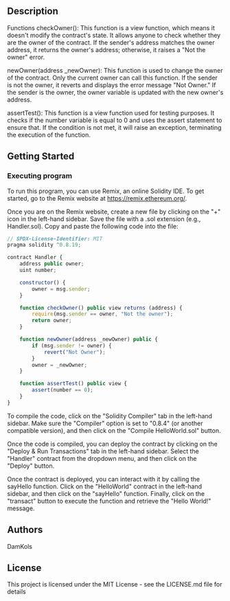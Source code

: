 ## Description

Functions
checkOwner(): This function is a view function, which means it doesn't modify the contract's state. It allows anyone to check whether they are the owner of the contract. If the sender's address matches the owner address, it returns the owner's address; otherwise, it raises a "Not the owner" error.

newOwner(address \_newOwner): This function is used to change the owner of the contract. Only the current owner can call this function. If the sender is not the owner, it reverts and displays the error message "Not Owner." If the sender is the owner, the owner variable is updated with the new owner's address.

assertTest(): This function is a view function used for testing purposes. It checks if the number variable is equal to 0 and uses the assert statement to ensure that. If the condition is not met, it will raise an exception, terminating the execution of the function.

## Getting Started

### Executing program

To run this program, you can use Remix, an online Solidity IDE. To get started, go to the Remix website at https://remix.ethereum.org/.

Once you are on the Remix website, create a new file by clicking on the "+" icon in the left-hand sidebar. Save the file with a .sol extension (e.g., Handler.sol). Copy and paste the following code into the file:

```javascript
// SPDX-License-Identifier: MIT
pragma solidity ^0.8.19;

contract Handler {
    address public owner;
    uint number;

    constructor() {
        owner = msg.sender;
    }

    function checkOwner() public view returns (address) {
        require(msg.sender == owner, "Not the owner");
        return owner;
    }

    function newOwner(address _newOwner) public {
        if (msg.sender != owner) {
            revert("Not Owner");
        }
        owner = _newOwner;
    }

    function assertTest() public view {
        assert(number == 0);
    }
}

```

To compile the code, click on the "Solidity Compiler" tab in the left-hand sidebar. Make sure the "Compiler" option is set to "0.8.4" (or another compatible version), and then click on the "Compile HelloWorld.sol" button.

Once the code is compiled, you can deploy the contract by clicking on the "Deploy & Run Transactions" tab in the left-hand sidebar. Select the "Handler" contract from the dropdown menu, and then click on the "Deploy" button.

Once the contract is deployed, you can interact with it by calling the sayHello function. Click on the "HelloWorld" contract in the left-hand sidebar, and then click on the "sayHello" function. Finally, click on the "transact" button to execute the function and retrieve the "Hello World!" message.

## Authors

DamKols

## License

This project is licensed under the MIT License - see the LICENSE.md file for details
